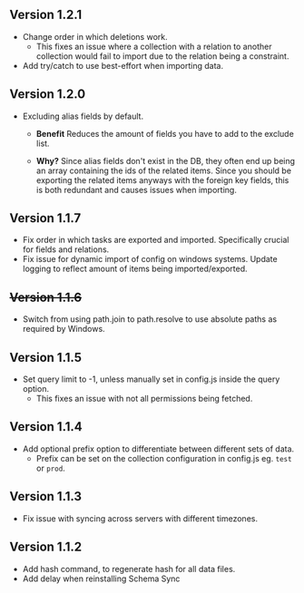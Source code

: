 ## Version 1.2.1

 - Change order in which deletions work.
   - This fixes an issue where a collection with a relation to another collection would fail to import due to the relation being a constraint.
 - Add try/catch to use best-effort when importing data.

## Version 1.2.0

- Excluding alias fields by default.

  - **Benefit** Reduces the amount of fields you have to add to the exclude list.

  - **Why?** Since alias fields don't exist in the DB, they often end up being an array containing the ids of the related items. Since you should be exporting the related items anyways with the foreign key fields, this is both redundant and causes issues when importing.

## Version 1.1.7

 - Fix order in which tasks are exported and imported. Specifically crucial for fields and relations.
 - Fix issue for dynamic import of config on windows systems.
Update logging to reflect amount of items being imported/exported.

## ~~Version 1.1.6~~

 - Switch from using path.join to path.resolve to use absolute paths as required by Windows.

## Version 1.1.5

 - Set query limit to -1, unless manually set in config.js inside the query option.
   - This fixes an issue with not all permissions being fetched.

## Version 1.1.4

 - Add optional prefix option to differentiate between different sets of data.
   - Prefix can be set on the collection configuration in config.js eg. `test` or `prod`.

## Version 1.1.3

- Fix issue with syncing across servers with different timezones.

## Version 1.1.2

 - Add hash command, to regenerate hash for all data files.
 - Add delay when reinstalling Schema Sync